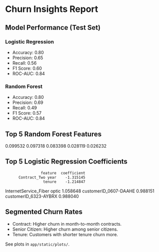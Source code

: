 # Churn Insights Report

## Model Performance (Test Set)
### Logistic Regression
- Accuracy: 0.80
- Precision: 0.65
- Recall: 0.56
- F1 Score: 0.60
- ROC-AUC: 0.84

### Random Forest
- Accuracy: 0.80
- Precision: 0.69
- Recall: 0.49
- F1 Score: 0.57
- ROC-AUC: 0.84

## Top 5 Random Forest Features
0.099532
0.097318
0.083398
0.028119
0.026232

## Top 5 Logistic Regression Coefficients
                    feature  coefficient
          Contract_Two year    -1.315145
                     tenure    -1.214847
InternetService_Fiber optic     1.058648
      customerID_0607-DAAHE     0.988151
      customerID_6323-AYBRX     0.988040

## Segmented Churn Rates
- Contract: Higher churn in month-to-month contracts.
- Senior Citizen: Higher churn among senior citizens.
- Tenure: Customers with shorter tenure churn more.

See plots in `app/static/plots/`.
